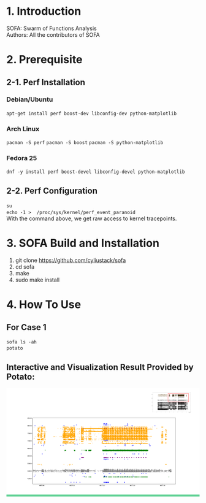 # 1. Introduction
SOFA: Swarm of Functions Analysis  
Authors: All the contributors of SOFA

# 2. Prerequisite

## 2-1. Perf Installation 
### Debian/Ubuntu
`apt-get install perf boost-dev libconfig-dev python-matplotlib` 
### Arch Linux
`pacman -S perf`
`pacman -S boost`
`pacman -S python-matplotlib`
### Fedora 25
`dnf -y install perf boost-devel libconfig-devel python-matplotlib`

## 2-2. Perf Configuration
`su`  
`echo -1 >  /proc/sys/kernel/perf_event_paranoid`    
With the command above, we get raw access to kernel tracepoints.

# 3. SOFA Build and Installation 
1. git clone https://github.com/cyliustack/sofa
2. cd sofa 
3. make 
4. sudo make install

# 4. How To Use
## For Case 1
```
sofa ls -ah
potato  
```
## Interactive and Visualization Result Provided by Potato:  
![Alt text](demo.png)

